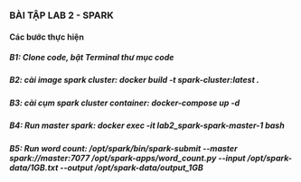### BÀI TẬP LAB 2 - SPARK
#### Các bước thực hiện
##### B1: Clone code, bật Terminal thư mục  code
##### B2: cài image spark cluster: docker build -t spark-cluster:latest .
##### B3: cài cụm spark cluster container: docker-compose up -d
##### B4: Run master spark: docker exec -it lab2_spark-spark-master-1 bash
##### B5: Run word count: /opt/spark/bin/spark-submit --master spark://master:7077 /opt/spark-apps/word_count.py --input /opt/spark-data/1GB.txt --output /opt/spark-data/output_1GB